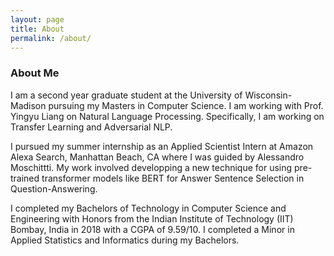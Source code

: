 ```yaml
---
layout: page
title: About
permalink: /about/
---
```

### About Me

I am a second year graduate student at the University of Wisconsin-Madison pursuing my Masters in Computer Science. I am working with Prof. Yingyu Liang on Natural Language Processing. Specifically, I am working on Transfer Learning and Adversarial NLP.

I pursued my summer internship as an Applied Scientist Intern at Amazon Alexa Search, Manhattan Beach, CA where I was guided by Alessandro Moschittti. My work involved developping a new technique for using pre-trained transformer models like BERT for Answer Sentence Selection in Question-Answering.

I completed my Bachelors of Technology in Computer Science and Engineering with Honors from the Indian Institute of Technology (IIT) Bombay, India in 2018 with a CGPA of 9.59/10. I completed a Minor in Applied Statistics and Informatics during my Bachelors.
